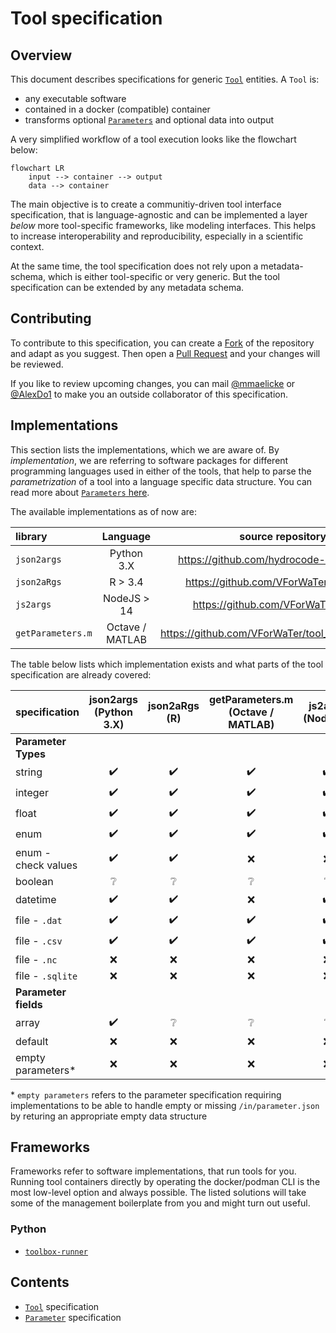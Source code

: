 # Tool specification

## Overview

This document describes specifications for generic [`Tool`](./tool.md) entities. A `Tool` is:
*  any executable software
*  contained in a docker (compatible) container 
*  transforms optional [`Parameters`](./parameter.md) and optional data into output

A very simplified workflow of a tool execution looks like the flowchart below:

```mermaid
flowchart LR
    input --> container --> output
    data --> container

```

The main objective is to create a communitiy-driven tool interface specification, 
that is language-agnostic and can be implemented a layer *below* more tool-specific 
frameworks, like modeling interfaces.
This helps to increase interoperability and reproducibility, especially in a 
scientific context.

At the same time, the tool specification does not rely upon a metadata-schema, 
which is either tool-specific or very generic. But the tool specification can be
extended by any metadata schema.

## Contributing

To contribute to this specification, you can create a [Fork](https://github.com/VForWaTer/tool-specs/fork) 
of the repository and adapt as you suggest. Then open a [Pull Request](https://github.com/VForWaTer/tool-specs/comparehttps://github.com/VForWaTer/tool-specs/compare) and your changes will be reviewed.

If you like to review upcoming changes, you can mail [@mmaelicke](https://github.com/mmaelicke)
or [@AlexDo1](https://github.com/AlexDo1) to make you an outside collaborator 
of this specification.

## Implementations

This section lists the implementations, which we are aware of. By *implementation*, 
we are referring to software packages for different programming languages used
in either of the tools, that help to parse the *parametrization* of a tool into
a language specific data structure. You can read more about [`Parameters` here](./parameter.md).

The available implementations as of now are:
  
|  library          | Language          |  source repository                          | install                       |  template repo                                    |
|:------------------|:-----------------:|:-------------------------------------------:|:-----------------------------:|:-------------------------------------------------:|
| `json2args`       | Python 3.X        | https://github.com/hydrocode-de/json2args | `pip install json2args`         | https://github.com/VForWaTer/tool_template_python | 
| `json2aRgs`       | R > 3.4           | https://github.com/VForWaTer/json2aRgs    | `install.packages("json2aRgs")` | https://github.com/VForWaTer/tool_template_r      | 
| `js2args`         | NodeJS > 14       | https://github.com/VForWaTer/js2args      | `npm install js2args`           | https://github.com/vforwater/tool_template_node   | 
| `getParameters.m` | Octave / MATLAB   | https://github.com/VForWaTer/tool_template_octave | :x:                     | https://github.com/VForWaTer/tool_template_octave | 


The table below lists which implementation exists and what parts of the
tool specification are already covered:


|  specification     |  json2args (Python 3.X)  | json2aRgs (R)      |  getParameters.m (Octave / MATLAB)  |  js2args (Node.js). |
|:-------------------|:------------------------:|:------------------:|:-----------------------------------:|:-------------------:|
|    **Parameter Types**                                                                                                        ||
| string             | :heavy_check_mark:       | :heavy_check_mark: | :heavy_check_mark:                  | :heavy_check_mark:  |
| integer            | :heavy_check_mark:       | :heavy_check_mark: | :heavy_check_mark:                  | :heavy_check_mark:  |
| float              | :heavy_check_mark:       | :heavy_check_mark: | :heavy_check_mark:                  | :heavy_check_mark:  |
| enum               | :heavy_check_mark:       | :heavy_check_mark: | :heavy_check_mark:                  | :heavy_check_mark:  |
| enum -check values | :heavy_check_mark:       | :heavy_check_mark: | :x:                                 | :x:                 |
| boolean            | :grey_question:          | :grey_question:    | :grey_question:                     | :grey_question:     |
| datetime           | :heavy_check_mark:       | :heavy_check_mark: | :x:                                 | :heavy_check_mark:  |
| file - `.dat`      | :heavy_check_mark:       | :heavy_check_mark: | :heavy_check_mark:                  | :heavy_check_mark:  |
| file - `.csv`      | :heavy_check_mark:       | :heavy_check_mark: | :heavy_check_mark:                  | :heavy_check_mark:  |
| file - `.nc`       | :x:                      | :x:                | :x:                                 | :x:                 |
| file - `.sqlite`   | :x:                      | :x:                | :x:                                 | :x:                 |
|    **Parameter fields**                                                                                                       ||
| array              | :heavy_check_mark:       | :grey_question:    | :grey_question:                     | :grey_question:     |
| default            | :x:                      | :x:                | :x:                                 | :x:                 |
| empty parameters*  | :x:                      | :x:                | :x:                                 | :x:                 |


\* `empty parameters` refers to the parameter specification requiring implementations to be able to handle empty or missing `/in/parameter.json` by returing an appropriate empty data structure

## Frameworks

Frameworks refer to software implementations, that run tools for you. Running tool containers
directly by operating the docker/podman CLI is the most low-level option and always possible.
The listed solutions will take some of the management boilerplate from you and
might turn out useful.

### Python

* [`toolbox-runner`](https://github.com/hydrocode-de/tool-runner)


## Contents

* [`Tool`](./tool.md) specification
* [`Parameter`](./parameter.md) specification
